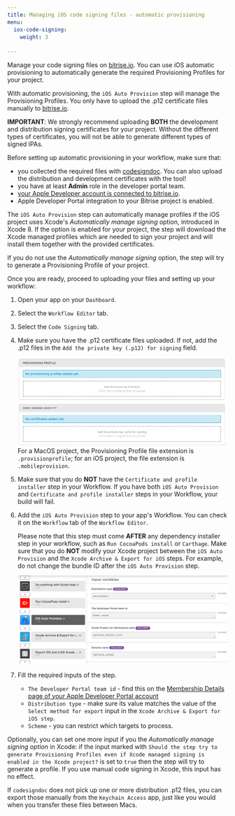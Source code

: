 ```yaml
---
title: Managing iOS code signing files - automatic provisioning
menu:
  ios-code-signing:
    weight: 3

---
```

Manage your code signing files on [bitrise.io](https://www.bitrise.io). You can use iOS automatic provisioning to automatically generate the required Provisioning Profiles for your project.

With automatic provisioning, the `iOS Auto Provision` step will manage the Provisioning Profiles. You only have to upload the .p12 certificate files manually to [bitrise.io](https://www.bitrise.io).

**IMPORTANT**: We strongly recommend uploading **BOTH** the development and distribution signing certificates for your project. Without the different types of certificates, you will not be able to generate different types of signed IPAs.

Before setting up automatic provisioning in your workflow, make sure that:

* you collected the required files with [codesigndoc](https://github.com/bitrise-tools/codesigndoc). You can also upload the distribution and development certificates with the tool!
* you have at least **Admin** role in the developer portal team.
* [your Apple Developer account is connected to bitrise.io](/signing-up/connecting-apple-dev-account).
* Apple Developer Portal integration to your Bitrise project is enabled.

The `iOS Auto Provision` step can automatically manage profiles if the iOS project uses Xcode's _Automatically manage signing_ option, introduced in Xcode 8. If the option is enabled for your project, the step will download the Xcode managed profiles which are needed to sign your project and will install them together with the provided certificates.

If you do not use the _Automatically manage signing_ option, the step will try to generate a Provisioning Profile of your project. 

Once you are ready, proceed to uploading your files and setting up your workflow:

1. Open your app on your `Dashboard`.
2. Select the `Workflow Editor` tab.
3. Select the `Code Signing` tab.
4. Make sure you have the .p12 certificate files uploaded. If not, add the .p12 files in the `Add the private key (.p12) for signing` field.

   ![Uploading certificates and Provisioning Profiles](/img/code-signing/ios-code-signing/provisioning-and-certificate-upload.png)
   For a MacOS project, the Provisioning Profile file extension is `.provisionprofile`; for an iOS project, the file extension is `.mobileprovision`.
5. Make sure that you do **NOT** have the `Certificate and profile installer` step in your Workflow. If you have both `iOS Auto Provision` and `Certificate and profile installer` steps in your Workflow, your build will fail.
6. Add the `iOS Auto Provision` step to your app's Workflow. You can check it on the `Workflow` tab of the `Workflow Editor`.

   Please note that this step must come **AFTER** any dependency installer step in your workflow, such as `Run CocoaPods install` or `Carthage`. Make sure that you do **NOT** modify your Xcode project between the `iOS Auto Provision` and the `Xcode Archive & Export for iOS` steps. For example, do not change the bundle ID after the `iOS Auto Provision` step.

   ![iOS Auto Provisioning in your workflow](/img/code-signing/ios-code-signing/workflow-with-auto-prov.png)
7. Fill the required inputs of the step.
   * `The Developer Portal team id` - find this on the [Membership Details page of your Apple Developer Portal account](https://developer.apple.com/account/#/membership)
   * `Distribution type` - make sure its value matches the value of the `Select method for export` input in the `Xcode Archive & Export for iOS step`.
   * `Scheme` - you can restrict which targets to process.

Optionally, you can set one more input if you the _Automatically manage signing option_ in Xcode: if the input marked with `Should the step try to generate Provisioning Profiles even if Xcode managed signing is enabled in the Xcode project?` is set to `true` then the step will try to generate a profile. If you use manual code signing in Xcode, this input has no effect. 

If `codesigndoc` does not pick up one or more distribution .p12 files, you can export those manually from the `Keychain Access` app, just like you would when you transfer these files between Macs.